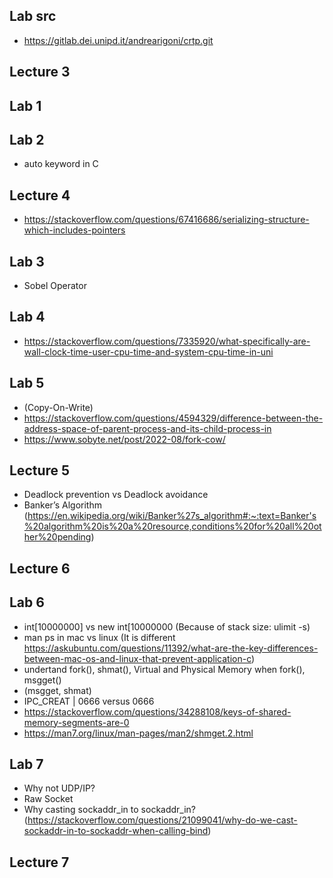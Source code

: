 
## Lab src
- https://gitlab.dei.unipd.it/andrearigoni/crtp.git


## Lecture 3
## Lab 1
## Lab 2
- auto keyword in C
 
## Lecture 4
- https://stackoverflow.com/questions/67416686/serializing-structure-which-includes-pointers

## Lab 3
- Sobel Operator

## Lab 4
- https://stackoverflow.com/questions/7335920/what-specifically-are-wall-clock-time-user-cpu-time-and-system-cpu-time-in-uni

## Lab 5
- (Copy-On-Write)
- https://stackoverflow.com/questions/4594329/difference-between-the-address-space-of-parent-process-and-its-child-process-in
- https://www.sobyte.net/post/2022-08/fork-cow/

## Lecture 5
- Deadlock prevention vs Deadlock avoidance
- Banker’s Algorithm (https://en.wikipedia.org/wiki/Banker%27s_algorithm#:~:text=Banker's%20algorithm%20is%20a%20resource,conditions%20for%20all%20other%20pending)

## Lecture 6

## Lab 6
- int[10000000] vs new int[10000000 (Because of stack size: ulimit -s)
- man ps in mac vs linux (It is different https://askubuntu.com/questions/11392/what-are-the-key-differences-between-mac-os-and-linux-that-prevent-application-c)
- undertand fork(), shmat(), Virtual and Physical Memory when fork(), msgget()
- (msgget, shmat)
- IPC_CREAT | 0666 versus 0666
- https://stackoverflow.com/questions/34288108/keys-of-shared-memory-segments-are-0
- https://man7.org/linux/man-pages/man2/shmget.2.html

## Lab 7

- Why not UDP/IP?
- Raw Socket
- Why casting sockaddr_in to sockaddr_in? (https://stackoverflow.com/questions/21099041/why-do-we-cast-sockaddr-in-to-sockaddr-when-calling-bind)



## Lecture 7

